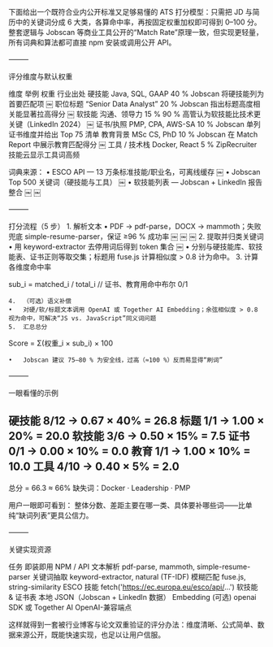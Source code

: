 下面给出一个既符合业内公开标准又足够易懂的 ATS 打分模型：只需把 JD 与简历中的关键词分成 6 大类，各算命中率，再按固定权重加权即可得到 0–100 分。整套逻辑与 Jobscan 等商业工具公开的“Match Rate”原理一致，但实现更轻量，所有词典和算法都可直接 npm 安装或调用公开 API。

⸻

评分维度与默认权重

维度	举例	权重	行业出处
硬技能	Java, SQL, GAAP	40 %	Jobscan 将硬技能列为首要匹配项  ￼
职位标题	“Senior Data Analyst”	20 %	Jobscan 指出标题高度相关能显著拉高得分  ￼
软技能	沟通、领导力	15 %	90 % 高管认为软技能比技术更关键（LinkedIn 2024）  ￼
证书/执照	PMP, CPA, AWS-SA	10 %	Jobscan 单列证书维度并给出 Top 75 清单
教育背景	MSc CS, PhD	10 %	Jobscan 在 Match Report 中展示教育匹配得分  ￼
工具 / 技术栈	Docker, React	5 %	ZipRecruiter 技能云显示工具词高频

词典来源：
• ESCO API — 13 万条标准技能/职业名，可离线缓存  ￼
• Jobscan Top 500 关键词（硬技能与工具）  ￼
• 软技能列表 — Jobscan + LinkedIn 报告整合  ￼ ￼

⸻

打分流程（5 步）
	1.	解析文本
	•	PDF → pdf-parse，DOCX → mammoth；失败兜底 simple-resume-parser，保证 ≥96 % 成功率  ￼ ￼ ￼
	2.	提取并归类关键词
	•	用 keyword-extractor 去停用词后得到 token 集合  ￼
	•	分别与硬技能库、软技能表、证书正则等取交集；标题用 fuse.js 计算相似度 > 0.8 计为命中。
	3.	计算各维度命中率

sub_i = matched_i / total_i        // 证书、教育用命中布尔 0/1


	4.	（可选）语义补偿
	•	对硬/软/标题文本调用 OpenAI 或 Together AI Embedding；余弦相似度 > 0.8 视为命中，可解决“JS vs. JavaScript”同义词问题  ￼ ￼
	5.	汇总总分

Score = Σ(权重_i × sub_i) × 100

	•	Jobscan 建议 75–80 % 为安全线，过高（≈100 %）反而易显得“刷词”  ￼

⸻

一眼看懂的示例

硬技能  8/12  → 0.67 × 40% = 26.8
标题    1/1   → 1.00 × 20% = 20.0
软技能  3/6   → 0.50 × 15% = 7.5
证书    0/1   → 0.00 × 10% = 0.0
教育    1/1   → 1.00 × 10% = 10.0
工具    4/10  → 0.40 × 5%  = 2.0
-----------------------------------
总分 = 66.3  ≈ 66%
缺失词：Docker · Leadership · PMP

用户一眼即可看到：
整体分数、差距主要在哪一类、具体要补哪些词——比单纯“缺词列表”更具公信力。

⸻

关键实现资源

任务	即装即用 NPM / API
文本解析	pdf-parse, mammoth, simple-resume-parser
关键词抽取	keyword-extractor, natural (TF-IDF)
模糊匹配	fuse.js, string-similarity
ESCO 技能	fetch('https://ec.europa.eu/esco/api/...')
软技能 & 证书表	本地 JSON（Jobscan + LinkedIn 数据）
Embedding (可选)	openai SDK 或 Together AI OpenAI-兼容端点

这样就得到一套被行业博客与论文双重验证的评分办法：维度清晰、公式简单、数据来源公开，既能快速实现，也足以让用户信服。